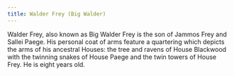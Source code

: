 ```yaml
---
title: Walder Frey (Big Walder)
---
```


Walder Frey, also known as Big Walder Frey is the son of Jammos Frey and Sallei Paege. His personal coat of arms feature a quartering which depicts the arms of his ancestral Houses: the tree and ravens of House Blackwood with the twinning snakes of House Paege and the twin towers of House Frey. He is eight years old.


